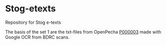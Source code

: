 # Stog-etexts
Repository for Stog e-texts

The basis of the set 1 are the txt-files from OpenPecha [P000003](https://github.com/Openpecha-Data/P000003) made with Google OCR from BDRC scans.
